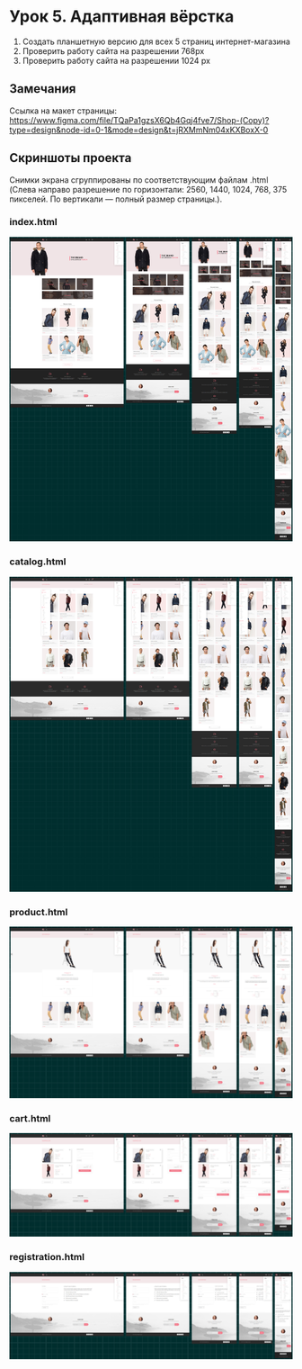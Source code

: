 # Урок 5. Адаптивная вёрстка

1. Создать планшетную версию для всех 5 страниц интернет-магазина
2. Проверить работу сайта на разрешении 768px
3. Проверить работу сайта на разрешении 1024 px

## Замечания

Ссылка на макет страницы:
https://www.figma.com/file/TQaPa1gzsX6Qb4Gqj4fve7/Shop-(Copy)?type=design&node-id=0-1&mode=design&t=jRXMmNm04xKXBoxX-0

## Скриншоты проекта

Снимки экрана сгруппированы по соответствующим файлам .html (Слева направо разрешение по горизонтали: 2560, 1440, 1024, 768, 375 пикселей. По вертикали — полный размер страницы.).

### index.html

![index.html](/readme_img/index.jpg)

### catalog.html

![catalog.html](/readme_img/catalog.jpg)

### product.html

![product.html](/readme_img/product.jpg)

### cart.html

![cart.html](/readme_img/cart.jpg)

### registration.html

![registration.html](/readme_img/registration.jpg)

